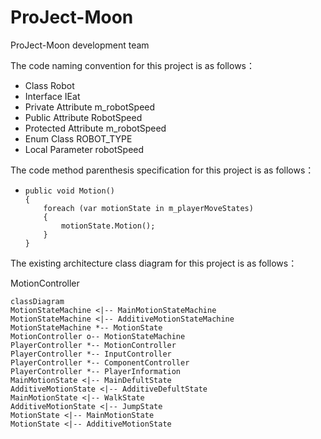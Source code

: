 # ProJect-Moon
ProJect-Moon development team

The code naming convention for this project is as follows：

- Class                                                          Robot
- Interface                                                   IEat
- Private Attribute                                     m_robotSpeed
- Public Attribute                                       RobotSpeed
- Protected Attribute                                m_robotSpeed
- Enum Class                                              ROBOT_TYPE
- Local Parameter                                      robotSpeed



The code method parenthesis specification for this project is as follows：

- ```
  public void Motion()
  {
      foreach (var motionState in m_playerMoveStates)
      {
          motionState.Motion();
      }
  }
  ```



The existing architecture class diagram for this project is as follows：



MotionController

```mermaid
classDiagram
MotionStateMachine <|-- MainMotionStateMachine
MotionStateMachine <|-- AdditiveMotionStateMachine
MotionStateMachine *-- MotionState
MotionController o-- MotionStateMachine
PlayerController *-- MotionController
PlayerController *-- InputController
PlayerController *-- ComponentController
PlayerController *-- PlayerInformation
MainMotionState <|-- MainDefultState
AdditiveMotionState <|-- AdditiveDefultState
MainMotionState <|-- WalkState
AdditiveMotionState <|-- JumpState
MotionState <|-- MainMotionState
MotionState <|-- AdditiveMotionState
```

